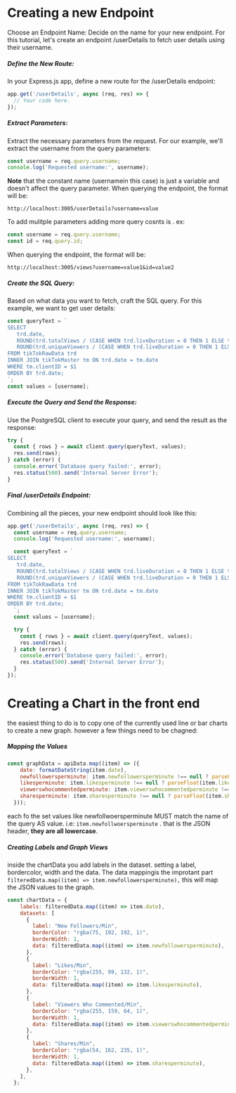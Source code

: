 # Creating a new Endpoint

Choose an Endpoint Name: Decide on the name for your new endpoint. For this tutorial, let's create an endpoint /userDetails to fetch user details using their username.

##### Define the New Route:

In your Express.js app, define a new route for the /userDetails endpoint:

```javascript
app.get('/userDetails', async (req, res) => {
  // Your code here.
});
```

##### Extract Parameters:

Extract the necessary parameters from the request. For our example, we'll extract the username from the query parameters:

```javascript
const username = req.query.username;
console.log('Requested username:', username);
```

**Note** that the constant name (usernamein this case) is just a variable and doesn't affect the query parameter. When querying the endpoint, the format will be:

`http://localhost:3005/userDetails?username=value`

To add mulitple parameters adding more query cosnts is . ex:

```javascript
const username = req.query.username;
const id = req.query.id;
```

When querying the endpoint, the format will be:

`http://localhost:3005/views?username=value1&id=value2`

##### Create the SQL Query:

Based on what data you want to fetch, craft the SQL query. For this example, we want to get user details:

```javascript
const queryText = `
SELECT 
   trd.date,
   ROUND(trd.totalViews / (CASE WHEN trd.liveDuration = 0 THEN 1 ELSE trd.liveDuration END / 60.0), 2) AS viewsPerMinute,
   ROUND(trd.uniqueViewers / (CASE WHEN trd.liveDuration = 0 THEN 1 ELSE trd.liveDuration END / 60.0), 2) AS uniqueViewersPerMinute
FROM tikTokRawData trd
INNER JOIN tikTokMaster tm ON trd.date = tm.date
WHERE tm.clientID = $1
ORDER BY trd.date;
`;
const values = [username];
```

##### Execute the Query and Send the Response:

Use the PostgreSQL client to execute your query, and send the result as the response:

```javascript
try {
  const { rows } = await client.query(queryText, values);
  res.send(rows);
} catch (error) {
  console.error('Database query failed:', error);
  res.status(500).send('Internal Server Error');
}
```

##### Final /userDetails Endpoint:

Combining all the pieces, your new endpoint should look like this:

```javascript
app.get('/userDetails', async (req, res) => {
  const username = req.query.username;
  console.log('Requested username:', username);

  const queryText = `
SELECT 
   trd.date,
   ROUND(trd.totalViews / (CASE WHEN trd.liveDuration = 0 THEN 1 ELSE trd.liveDuration END / 60.0), 2) AS viewsPerMinute,
   ROUND(trd.uniqueViewers / (CASE WHEN trd.liveDuration = 0 THEN 1 ELSE trd.liveDuration END / 60.0), 2) AS uniqueViewersPerMinute
FROM tikTokRawData trd
INNER JOIN tikTokMaster tm ON trd.date = tm.date
WHERE tm.clientID = $1
ORDER BY trd.date;
  `;
  const values = [username];

  try {
    const { rows } = await client.query(queryText, values);
    res.send(rows);
  } catch (error) {
    console.error('Database query failed:', error);
    res.status(500).send('Internal Server Error');
  }
});
```

# Creating a Chart in the front end

the easiest thing to do is to copy one of the currently used line or bar charts to create a new graph. however a few things need to be chagned:

##### Mapping the Values

```javascript
const graphData = apiData.map((item) => ({
    date: formatDateString(item.date),
    newfollowersperminute: item.newfollowersperminute !== null ? parseFloat(item.newfollowersperminute) : null,
    likesperminute: item.likesperminute !== null ? parseFloat(item.likesperminute) : null,
    viewerswhocommentedperminute: item.viewerswhocommentedperminute !== null ? parseFloat(item.viewerswhocommentedperminute) : null,
    sharesperminute: item.sharesperminute !== null ? parseFloat(item.sharesperminute) : null,
  }));
```

each fo the set values like newfollwoersperminute MUST match the name of the query AS value. i.e: `item.newfollwoersperminute` . that is the JSON header, **they are all lowercase**.

##### Creating Labels and Graph Views

inside the chartData you add labels in the dataset. setting a label, bordercolor, width and the data. The data mappingis the improtant part `filteredData.map((item) => item.newfollowersperminute),`  this will map the JSON values to the graph.

```javascript
const chartData = {
    labels: filteredData.map((item) => item.date),
    datasets: [
      {
        label: "New Followers/Min",
        borderColor: "rgba(75, 192, 192, 1)",
        borderWidth: 1,
        data: filteredData.map((item) => item.newfollowersperminute),
      },
      {
        label: "Likes/Min",
        borderColor: "rgba(255, 99, 132, 1)",
        borderWidth: 1,
        data: filteredData.map((item) => item.likesperminute),
      },
      {
        label: "Viewers Who Commented/Min",
        borderColor: "rgba(255, 159, 64, 1)",
        borderWidth: 1,
        data: filteredData.map((item) => item.viewerswhocommentedperminute),
      },
      {
        label: "Shares/Min",
        borderColor: "rgba(54, 162, 235, 1)",
        borderWidth: 1,
        data: filteredData.map((item) => item.sharesperminute),
      },
    ],
  };
```
